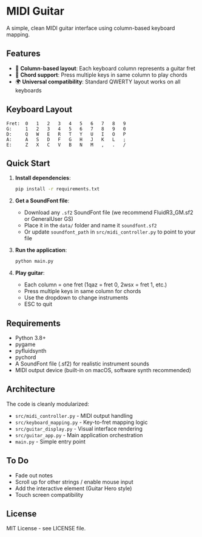 # MIDI Guitar

A simple, clean MIDI guitar interface using column-based keyboard mapping.

## Features

- 🎸 **Column-based layout**: Each keyboard column represents a guitar fret
- 🎵 **Chord support**: Press multiple keys in same column to play chords
- 🌍 **Universal compatibility**: Standard QWERTY layout works on all keyboards

## Keyboard Layout

```
Fret:  0   1   2   3   4   5   6   7   8   9
G:     1   2   3   4   5   6   7   8   9   0
D:     Q   W   E   R   T   Y   U   I   O   P
A:     A   S   D   F   G   H   J   K   L   ;
E:     Z   X   C   V   B   N   M   ,   .   /
```

## Quick Start

1. **Install dependencies**:
   ```bash
   pip install -r requirements.txt
   ```

2. **Get a SoundFont file**:
   - Download any `.sf2` SoundFont file (we recommend FluidR3_GM.sf2 or GeneralUser GS)
   - Place it in the `data/` folder and name it `soundfont.sf2`
   - Or update `soundfont_path` in `src/midi_controller.py` to point to your file

3. **Run the application**:
   ```bash
   python main.py
   ```

4. **Play guitar**:
   - Each column = one fret (1qaz = fret 0, 2wsx = fret 1, etc.)
   - Press multiple keys in same column for chords
   - Use the dropdown to change instruments
   - ESC to quit

## Requirements

- Python 3.8+
- pygame
- pyfluidsynth
- pychord
- A SoundFont file (.sf2) for realistic instrument sounds
- MIDI output device (built-in on macOS, software synth recommended)

## Architecture

The code is cleanly modularized:

- `src/midi_controller.py` - MIDI output handling
- `src/keyboard_mapping.py` - Key-to-fret mapping logic  
- `src/guitar_display.py` - Visual interface rendering
- `src/guitar_app.py` - Main application orchestration
- `main.py` - Simple entry point

## To Do

- Fade out notes
- Scroll up for other strings / enable mouse input
- Add the interactive element (Guitar Hero style)
- Touch screen compatibility

## License

MIT License - see LICENSE file.